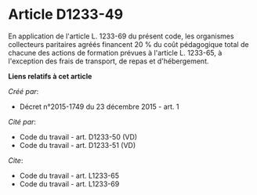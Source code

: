 # Article D1233-49

En application de l'article L. 1233-69 du présent code, les organismes collecteurs paritaires agréés financent 20 % du coût
pédagogique total de chacune des actions de formation prévues à l'article L. 1233-65, à l'exception des frais de transport,
de repas et d'hébergement.

**Liens relatifs à cet article**

_Créé par_:

  - Décret n°2015-1749 du 23 décembre 2015 - art. 1

_Cité par_:

  - Code du travail - art. D1233-50 (VD)
  - Code du travail - art. D1233-51 (VD)

_Cite_:

  - Code du travail - art. L1233-65
  - Code du travail - art. L1233-69

